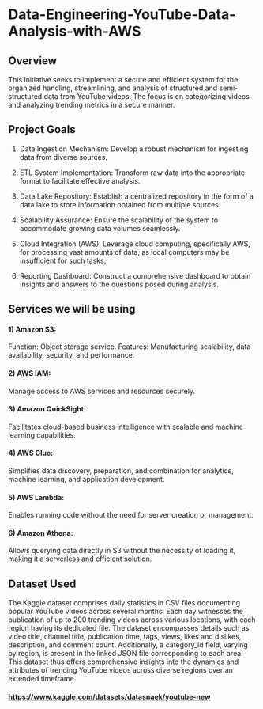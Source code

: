 # Data-Engineering-YouTube-Data-Analysis-with-AWS

## Overview
This initiative seeks to implement a secure and efficient system for the organized handling, streamlining, and analysis of structured and semi-structured data from YouTube videos. The focus is on categorizing videos and analyzing trending metrics in a secure manner.

## Project Goals
 1) Data Ingestion Mechanism: Develop a robust mechanism for ingesting data from diverse sources.

 2) ETL System Implementation: Transform raw data into the appropriate format to facilitate effective analysis.

 3) Data Lake Repository: Establish a centralized repository in the form of a data lake to store information obtained from multiple sources.

 4) Scalability Assurance: Ensure the scalability of the system to accommodate growing data volumes seamlessly.

 5) Cloud Integration (AWS): Leverage cloud computing, specifically AWS, for processing vast amounts of data, as local computers may be insufficient for such tasks.

 6) Reporting Dashboard: Construct a comprehensive dashboard to obtain insights and answers to the questions posed during analysis.

## Services we will be using

#### 1) Amazon S3:
Function: Object storage service.
Features: Manufacturing scalability, data availability, security, and performance.

#### 2) AWS IAM:
Manage access to AWS services and resources securely.

#### 3) Amazon QuickSight:
Facilitates cloud-based business intelligence with scalable and machine learning capabilities.

#### 4) AWS Glue:
Simplifies data discovery, preparation, and combination for analytics, machine learning, and application development.

#### 5) AWS Lambda:
Enables running code without the need for server creation or management.

#### 6) Amazon Athena:
Allows querying data directly in S3 without the necessity of loading it, making it a serverless and efficient solution.


## Dataset Used
The Kaggle dataset comprises daily statistics in CSV files documenting popular YouTube videos across several months. Each day witnesses the publication of up to 200 trending videos across various locations, with each region having its dedicated file. The dataset encompasses details such as video title, channel title, publication time, tags, views, likes and dislikes, description, and comment count. Additionally, a category_id field, varying by region, is present in the linked JSON file corresponding to each area. This dataset thus offers comprehensive insights into the dynamics and attributes of trending YouTube videos across diverse regions over an extended timeframe.
#### https://www.kaggle.com/datasets/datasnaek/youtube-new




